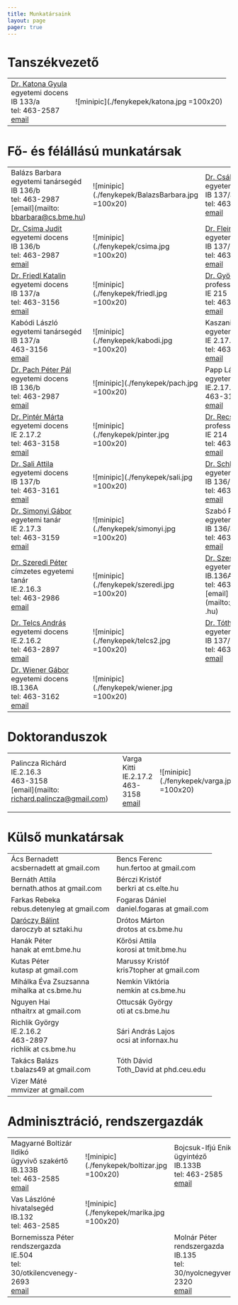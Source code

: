 ```yaml
---
title: Munkatársaink
layout: page 
pager: true 
---
```


Tanszékvezető
=============

|               |               |
| ------------- |:-------------:| 
|[Dr. Katona Gyula](http://www.cs.bme.hu/~kiskat)<br> egyetemi docens<br> IB 133/a <br> tel: 463-2587<br>[email](mailto:kiskat@cs.bme.hu)  |  ![minipic](./fenykepek/katona.jpg =100x20)| 


Fő- és félállású munkatársak
=============================

|               |               |               |               | 
| ------------- |---------------| ------------- |---------------|
|Balázs Barbara <br> egyetemi tanársegéd	<br> IB 136/b 	<br> tel: 463-2987<br> [email](mailto: bbarbara@cs.bme.hu)	|![minipic](./fenykepek/BalazsBarbara.jpg =100x20)| [Dr. Csákány Rita](http://www.cs.bme.hu/~csakany)	<br> egyetemi docens		<br> IB 137/a 	<br> tel: 463-3156<br> [email](mailto:csakany@cs.bme.hu)	|![minipic](./fenykepek/csakany.jpg =100x20)| 
|[Dr. Csima Judit](http://www.cs.bme.hu/~csima)		<br>  egyetemi docens		<br> IB 136/b 	<br>  tel: 463-2987<br> [email](mailto:csima@cs.bme.hu)  	|![minipic](./fenykepek/csima.jpg =100x20)|[Dr. Fleiner Tamás](http://www.cs.bme.hu/~fleiner)<br>  egyetemi docens 	<br> IB 137/b 	<br> tel: 463-3161<br> [email](mailto:fleiner@cs.bme.hu)	|![minipic](./fenykepek/fleiner.jpg =100x20)|  
|[Dr.  Friedl Katalin](http://www.cs.bme.hu/~friedl)	<br>  egyetemi docens		<br> IB 137/a <br> tel: 463-3156<br> [email](mailto:friedl@cs.bme.hu) 	|![minipic](./fenykepek/friedl.jpg =100x20)|[Dr. Györfi László](http://www.cs.bme.hu/~gyorfi)		<br>  professor emeritus <br> IE 215 <br> tel: 463-3146<br> [email](mailto:gyorfi@cs.bme.hu)	| ![minipic](./fenykepek/gyorfi.jpg =100x20) | 
|Kabódi László  <br> egyetemi tanársegéd <br> IB 137/a  <br> 463-3156 <br> [email](mailto:kabodil@gmail.com) | ![minipic](./fenykepek/kabodi.jpg =100x20) | Kaszanitzky Viktória  <br>  egyetemi adjunktus <br> IE 2.17.2 	<br>  tel: 463-3158<br> [email](mailto:kaszanitzky@cs.bme.hu) |![minipic](./fenykepek/kaszanitzky.jpg =100x20) | 
|[Dr. Pach Péter Pál](http://www.cs.bme.hu/~ppp)		<br>  egyetemi docens <br> IB 136/b 	<br>  tel: 463-2987<br> [email](mailto:ppp@cs.bme.hu)		| ![minipic](./fenykepek/pach.jpg =100x20)| Papp László	<br> egyetemi tanársegéd <br>IE.2.17.3 <br>	463-3159 <br>  [email](mailto:lazsa@cs.bme.hu)	| ![minipic](./fenykepek/papp.jpg =100x20)|
|[Dr. Pintér Márta](http://www.cs.bme.hu/~marti)	<br>  egyetemi docens		<br> IE 2.17.2 	<br>  tel: 463-3158<br> [email](mailto:marti@cs.bme.hu) 	|![minipic](./fenykepek/pinter.jpg =100x20)	|[Dr. Recski András](http://www.cs.bme.hu/~recski)		<br>  professor emeritus	<br> IE 214 		<br>  tel: 463-2984<br> [email](mailto:recski@cs.bme.hu)	|![minipic](./fenykepek/recski.jpg =100x20)|  
|[Dr. Sali Attila](http://www.cs.bme.hu/~sali)		<br>  egyetemi docens		<br> IB 137/b	<br>  tel: 463-3161<br> [email](mailto:sali@renyi.hu)   	|![minipic](./fenykepek/sali.jpg =100x20)	| [Dr. Schlotter Ildikó](http://www.cs.bme.hu/~ildi)		<br>  egyetemi docens	<br> IB 136/b 	<br> tel: 463-2987<br> [email](mailto:ildi@cs.bme.hu)	| 
|[Dr. Simonyi Gábor](http://www.cs.bme.hu/~simonyi)	<br>  egyetemi tanár			<br> IE 2.17.3	<br> tel: 463-3159<br> [email](mailto:simonyi@renyi.hu)  |![minipic](./fenykepek/simonyi.jpg =100x20)  | Szabó Réka 	<br>  egyetemi tanársegéd<br> IB 136/a 	<br>  tel: 463-3162<br> [email](mailto:szabo@cs.bme.hu)	|	![minipic](./fenykepek/szabo.jpg =100x20)| 
|[Dr. Szeredi Péter](http://www.cs.bme.hu/~szeredi)	<br> címzetes egyetemi tanár	<br> IE.2.16.3	<br>  tel: 463-2986<br> [email](mailto:szeredi@cs.bme.hu) |![minipic](./fenykepek/szeredi.jpg =100x20) | [Dr. Szeszlér Dávid](http://www.cs.bme.hu/~szeszler) 	<br>  egyetemi docens	<br> IB.136A	<br>  tel: 463-3162<br> [email](mailto:szeszler@cs.bme .hu)|![minipic](./fenykepek/szeszler.jpg =100x20)| 
|[Dr. Telcs András](http://www.cs.bme.hu/~telcs)	<br>  egyetemi docens		<br> IE.2.16.2	<br>  tel: 463-2897<br> [email](mailto:telcs@cs.bme.hu)  	|![minipic](./fenykepek/telcs2.jpg =100x20)   |  [Dr. Tóth Géza](http://www.cs.bme.hu/~geza)			<br>  egyetemi docens	<br> IB 137/b	<br> tel: 463-3161<br> [email](mailto:geza@renyi.hu)		|![minipic](./fenykepek/toth.jpg =100x20)| 
|[Dr. Wiener Gábor](http://www.cs.bme.hu/~wiener)	<br>  egyetemi docens		<br> IB.136A		<br> tel: 463-3162<br> [email](mailto:wiener@cs.bme.hu) 	|![minipic](./fenykepek/wiener.jpg =100x20) |


Doktoranduszok
==============

|               |               |               |               |
| ------------- |---------------| ------------- |---------------| 
|    Palincza Richárd 	<br>  IE.2.16.3 <br> 	463-3158 <br>  [email](mailto: richard.palincza@gmail.com)	|    |Varga Kitti 	<br>  IE.2.17.2 <br> 	463-3158 <br>  [email](mailto:vkitti@cs.bme.hu)	| ![minipic](./fenykepek/varga.jpg =100x20)|
| |

Külső munkatársak
==================

|               |               |
| ------------- |---------------| 
|Ács Bernadett <br> acsbernadett at gmail.com| Bencs Ferenc <br> hun.fertoo at gmail.com|
|Bernáth Attila <br> bernath.athos at gmail.com | Bérczi Kristóf<br>  berkri at cs.elte.hu | 
|Farkas Rebeka	<br> rebus.detenyleg at gmail.com | Fogaras Dániel <br> daniel.fogaras at gmail.com| 
|[Daróczy Bálint](http://www.cs.bme.hu/~daroczyb)<br> daroczyb at sztaki.hu | Drótos Márton<br>drotos at cs.bme.hu|
|Hanák Péter <br> hanak at emt.bme.hu | Kőrösi Attila<br> korosi at tmit.bme.hu  |
|Kutas Péter <br> kutasp at gmail.com| Marussy Kristóf <br> kris7topher at gmail.com | 
|Mihálka Éva Zsuzsanna  <br> mihalka at cs.bme.hu | Nemkin Viktória <br>nemkin at cs.bme.hu  | 
|Nguyen Hai <br> nthaitrx at gmail.com |  Ottucsák György <br> oti at cs.bme.hu | 
|Richlik György<br> IE.2.16.2<br> 463-2897<br> richlik at cs.bme.hu | Sári András Lajos <br> ocsi at infornax.hu | 
|Takács Balázs <br> t.balazs49 at gmail.com| Tóth Dávid <br> Toth_David at phd.ceu.edu|
|Vizer Máté <br>  mmvizer at gmail.com |  |

  
 
  
Adminisztráció, rendszergazdák
==============================

|               |               |                |               |
| ------------- |---------------|  ------------- |---------------| 
|Magyarné Boltizár Ildikó	 	<br>  ügyvivő szakértő <br>  IB.133B <br> 	tel: 463-2585	<br>  [email](mailto:boltizar@cs.bme.hu) | ![minipic](./fenykepek/boltizar.jpg =100x20)| Bojcsuk-Ifjú Enikő	 	<br>  ügyintéző <br>  IB.133B <br> 	tel: 463-2585	<br>  [email](mailto:bojcsuk@cs.bme.hu) | ![minipic](./fenykepek/Ifju_Eniko.jpg =100x20) |
| Vas Lászlóné	 	<br> hivatalsegéd <br>  IB.132 <br> 	tel: 463-2585 | ![minipic](./fenykepek/marika.jpg =100x20) | | |
|Bornemissza Péter	 	<br>  rendszergazda <br>  IE.504 <br> 	tel: 30/otkilencvenegy-2693	<br> [email](mailto:bornemissza.peter@cs.bme.hu) | |Molnár Péter	 	<br>  rendszergazda<br>  IB.135  <br> 	tel: 30/nyolcnegyvenegy-2320	<br>  [email](mailto:mpeter@cs.bme.hu) | |

